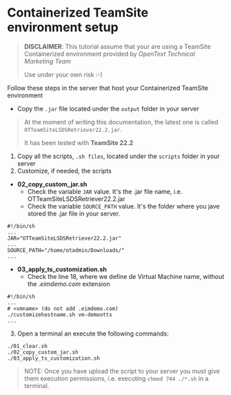 # Containerized TeamSite environment setup

> **DISCLAIMER**: This tutorial assume that your are using a 
> TeamSite Containerized environment provided by *OpenText Technical Marketing Team* 
>
> Use under your own risk :-)

Follow these steps in the server that host your Containerized TeamSite environment

 - Copy the `.jar` file located under the  `output` folder in your server
 
> At the moment of writing this documentation, the latest one is called `OTTeamSiteLSDSRetriever22.2.jar`.
>
> It has been tested with **TeamSite 22.2**
 
 1. Copy all the scripts, `.sh files`, located under the  `scripts` folder in your server
 2. Customize, if needed, the scripts
   - **02_copy_custom_jar.sh** 
       - Check the variable `JAR` value. It's the .jar file name, i.e. OTTeamSiteLSDSRetriever22.2.jar
       - Check the variable `SOURCE_PATH` value. It's the folder where you jave stored the .jar file in your server.
       
```shell
#!/bin/sh
...
JAR="OTTeamSiteLSDSRetriever22.2.jar"
...
SOURCE_PATH="/home/otadmin/Downloads/"
...
```

   - **03_apply_ts_customization.sh**
       - Check the line 18, where we define de Virtual Machine name, without the *.eimdemo.com* extension
   
       
```shell
#!/bin/sh
...
# <vmname> (do not add .eimdemo.com)
./customizehostname.sh vm-demootts 
...
```
 
 3. Open a terminal an execute the following commands:


```shell
./01_clear.sh
./02_copy_custom_jar.sh
./03_apply_ts_customization.sh
```


> NOTE: Once you have upload the script to your server you must give them execution permissions, i.e.  executing `chmod 744 ./*.sh` in a terminal.